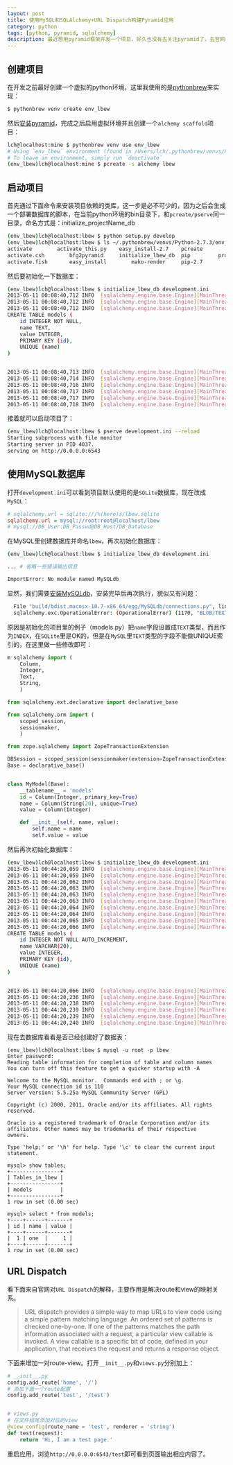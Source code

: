 ```yaml
---
layout: post
title: 使用MySQL和SQLAlchemy+URL Dispatch构建Pyramid应用
category: python
tags: [python, pyramid, sqlalchemy]
description: 最近想用pyramid框架开发一个项目，好久也没有去关注pyramid了，去官网看一下已经更新到1.4版本。刚好前几天有网友问我相关问题，就来亲自做一下。
---
```


## 创建项目

在开发之前最好创建一个虚拟的python环境，这里我使用的是[pythonbrew][pythonbrew]来实现：

```bash
$ pythonbrew venv create env_lbew
```

然后[安装pyramid][install pyramid]，完成之后启用虚拟环境并且创建一个`alchemy scaffold`项目：

```bash
lch@localhost:mine $ pythonbrew venv use env_lbew
# Using `env_lbew` environment (found in /Users/lch/.pythonbrew/venvs/Python-2.7.3)
# To leave an environment, simply run `deactivate`
(env_lbew)lch@localhost:mine $ pcreate -s alchemy lbew
```

[pythonbrew]: http://luchanghong.com/python/2012/07/22/switch-your-python-env-with-using-pythonbrew.html "switch your python env with using pythonbrew"
[install pyramid]: http://luchanghong.com/python/2012/04/07/install-pyramid-and-run-a-sample-hello-world.html "安装pyramid并运行一个hello world"

## 启动项目

首先通过下面命令来安装项目依赖的类库，这一步是必不可少的，因为之后会生成一个部署数据库的脚本，在当前python环境的bin目录下，和`pcreate/pserve`同一目录，命名方式是：initialize_projectName_db

```bash
(env_lbew)lch@localhost:lbew $ python setup.py develop
(env_lbew)lch@localhost:lbew $ ls ~/.pythonbrew/venvs/Python-2.7.3/env_lbew/bin
activate        activate_this.py    easy_install-2.7    pcreate         prequest        pshell          pygmentize
activate.csh        bfg2pyramid     initialize_lbew_db  pip         proutes         ptweens         python
activate.fish       easy_install        mako-render     pip-2.7         pserve          pviews
```

然后要初始化一下数据库：

```bash
(env_lbew)lch@localhost:lbew $ initialize_lbew_db development.ini
2013-05-11 00:08:40,712 INFO  [sqlalchemy.engine.base.Engine][MainThread] PRAGMA table_info("models")
2013-05-11 00:08:40,712 INFO  [sqlalchemy.engine.base.Engine][MainThread] ()
2013-05-11 00:08:40,712 INFO  [sqlalchemy.engine.base.Engine][MainThread]
CREATE TABLE models (
    id INTEGER NOT NULL,
    name TEXT,
    value INTEGER,
    PRIMARY KEY (id),
    UNIQUE (name)
)


2013-05-11 00:08:40,713 INFO  [sqlalchemy.engine.base.Engine][MainThread] ()
2013-05-11 00:08:40,714 INFO  [sqlalchemy.engine.base.Engine][MainThread] COMMIT
2013-05-11 00:08:40,716 INFO  [sqlalchemy.engine.base.Engine][MainThread] BEGIN (implicit)
2013-05-11 00:08:40,717 INFO  [sqlalchemy.engine.base.Engine][MainThread] INSERT INTO models (name, value) VALUES (?, ?)
2013-05-11 00:08:40,717 INFO  [sqlalchemy.engine.base.Engine][MainThread] ('one', 1)
2013-05-11 00:08:40,718 INFO  [sqlalchemy.engine.base.Engine][MainThread] COMMIT
```

接着就可以启动项目了：

```bash
(env_lbew)lch@localhost:lbew $ pserve development.ini --reload
Starting subprocess with file monitor
Starting server in PID 4037.
serving on http://0.0.0.0:6543
```

## 使用MySQL数据库

打开`development.ini`可以看到项目默认使用的是`SQLite`数据库，现在改成`MySQL`：

```ini
# sqlalchemy.url = sqlite:///%(here)s/lbew.sqlite
sqlalchemy.url = mysql://root:root@localhost/lbew
# mysql://DB_User:DB_Passwd@DB_Host/DB_Database
```

在MySQL里创建数据库并命名`lbew`，再次初始化数据库：

```bash
(env_lbew)lch@localhost:lbew $ initialize_lbew_db development.ini

... # 省略一些错误输出信息

ImportError: No module named MySQLdb
```

显然，我们需要[安装MySQLdb][install MySQLdb]，安装完毕后再次执行，貌似又有问题：

```bash
  File "build/bdist.macosx-10.7-x86_64/egg/MySQLdb/connections.py", line 36, in defaulterrorhandler
  sqlalchemy.exc.OperationalError: (OperationalError) (1170, "BLOB/TEXT column 'name' used in key specification without a key length") '\nCREATE TABLE models (\n\tid INTEGER NOT NULL AUTO_INCREMENT, \n\tname TEXT, \n\tvalue INTEGER, \n\tPRIMARY KEY (id), \n\tUNIQUE (name)\n)\n\n' ()
```

[install MySQLdb]: http://luchanghong.com/database/2012/07/22/install-mysqldb-package-with-mac.html "Mac下安装MySQLdb"

原因是初始化的项目里的例子（models.py）把`name`字段设置成`TEXT`类型，而且作为`INDEX`，在`SQLite`里是OK的，但是在`MySQL`里`TEXT`类型的字段不能做UNIQUE索引的，在这里做一些修改即可：

```python
m sqlalchemy import (
    Column,
    Integer,
    Text,
    String,
    )

from sqlalchemy.ext.declarative import declarative_base

from sqlalchemy.orm import (
    scoped_session,
    sessionmaker,
    )

from zope.sqlalchemy import ZopeTransactionExtension

DBSession = scoped_session(sessionmaker(extension=ZopeTransactionExtension()))
Base = declarative_base()


class MyModel(Base):
    __tablename__ = 'models'
    id = Column(Integer, primary_key=True)
    name = Column(String(20), unique=True)
    value = Column(Integer)

    def __init__(self, name, value):
        self.name = name
        self.value = value
```

然后再次初始化数据库：

```bash
(env_lbew)lch@localhost:lbew $ initialize_lbew_db development.ini
2013-05-11 00:44:20,059 INFO  [sqlalchemy.engine.base.Engine][MainThread] SELECT DATABASE()
2013-05-11 00:44:20,059 INFO  [sqlalchemy.engine.base.Engine][MainThread] ()
2013-05-11 00:44:20,062 INFO  [sqlalchemy.engine.base.Engine][MainThread] SHOW VARIABLES LIKE 'character_set%%'
2013-05-11 00:44:20,063 INFO  [sqlalchemy.engine.base.Engine][MainThread] ()
2013-05-11 00:44:20,063 INFO  [sqlalchemy.engine.base.Engine][MainThread] SHOW VARIABLES LIKE 'sql_mode'
2013-05-11 00:44:20,063 INFO  [sqlalchemy.engine.base.Engine][MainThread] ()
2013-05-11 00:44:20,064 INFO  [sqlalchemy.engine.base.Engine][MainThread] DESCRIBE `models`
2013-05-11 00:44:20,064 INFO  [sqlalchemy.engine.base.Engine][MainThread] ()
2013-05-11 00:44:20,065 INFO  [sqlalchemy.engine.base.Engine][MainThread] ROLLBACK
2013-05-11 00:44:20,066 INFO  [sqlalchemy.engine.base.Engine][MainThread]
CREATE TABLE models (
    id INTEGER NOT NULL AUTO_INCREMENT,
    name VARCHAR(20),
    value INTEGER,
    PRIMARY KEY (id),
    UNIQUE (name)
)


2013-05-11 00:44:20,066 INFO  [sqlalchemy.engine.base.Engine][MainThread] ()
2013-05-11 00:44:20,236 INFO  [sqlalchemy.engine.base.Engine][MainThread] COMMIT
2013-05-11 00:44:20,238 INFO  [sqlalchemy.engine.base.Engine][MainThread] BEGIN (implicit)
2013-05-11 00:44:20,239 INFO  [sqlalchemy.engine.base.Engine][MainThread] INSERT INTO models (name, value) VALUES (%s, %s)
2013-05-11 00:44:20,239 INFO  [sqlalchemy.engine.base.Engine][MainThread] ('one', 1)
2013-05-11 00:44:20,240 INFO  [sqlalchemy.engine.base.Engine][MainThread] COMMIT
```

现在去数据库看看是否已经创建好了数据表：

```mysql
(env_lbew)lch@localhost:lbew $ mysql -u root -p lbew
Enter password:
Reading table information for completion of table and column names
You can turn off this feature to get a quicker startup with -A

Welcome to the MySQL monitor.  Commands end with ; or \g.
Your MySQL connection id is 110
Server version: 5.5.25a MySQL Community Server (GPL)

Copyright (c) 2000, 2011, Oracle and/or its affiliates. All rights reserved.

Oracle is a registered trademark of Oracle Corporation and/or its
affiliates. Other names may be trademarks of their respective
owners.

Type 'help;' or '\h' for help. Type '\c' to clear the current input statement.

mysql> show tables;
+----------------+
| Tables_in_lbew |
+----------------+
| models         |
+----------------+
1 row in set (0.00 sec)

mysql> select * from models;
+----+------+-------+
| id | name | value |
+----+------+-------+
|  1 | one  |     1 |
+----+------+-------+
1 row in set (0.00 sec)
```

## URL Dispatch

看下面来自官网对`URL Dispatch`的解释，主要作用是解决route和view的映射关系。

> URL dispatch provides a simple way to map URLs to view code using a simple pattern matching language. An ordered set of patterns is checked one-by-one. If one of the patterns matches the path information associated with a request, a particular view callable is invoked. A view callable is a specific bit of code, defined in your application, that receives the request and returns a response object.

下面来增加一对route-view。打开`__init__.py`和`views.py`分别加上：

```python
# __init__.py
config.add_route('home', '/')
# 添加下面一个route配置
config.add_route('test', '/test')


# views.py
# 在文件结尾添加对应的view
@view_config(route_name = 'test', renderer = 'string')
def test(request):
    return 'Hi, I am a test page.'
```

重启应用，浏览`http://0.0.0.0:6543/test`即可看到页面输出相应内容了。
